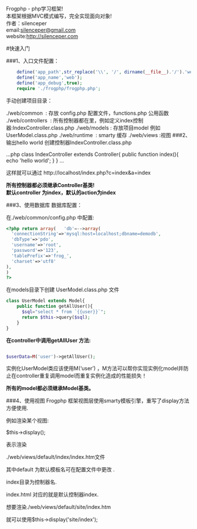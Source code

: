 Frogphp - php学习框架!  
本框架根据MVC模式编写，完全实现面向对象!  
 作者：silenceper  
 email:silenceper@gmail.com  
 website:http://silenceper.com  

#快速入门

###1、入口文件配置：
```php
	define('app_path',str_replace('\\', '/', dirname(__file__).'/').'web/');
	define('app_name','web');
	define('app_debug',true);
	require './frogphp/frogphp.php';
```

手动创建项目目录：

./web/common  : 存放 config.php 配置文件，functions.php 公用函数
./web/controllers  : 所有控制器都在里，例如定义index控制器:IndexController.class.php
./web/models : 存放项目model 例如UserModel.class.php
./web/runtime  : smarty 缓存
./web/views :视图
###2、输出hello world
创建控制器IndexController.class.php

...php
class IndexController extends Controller{
		public function index(){
			echo 'hello world';
		}
	}
...

这样就可以通过 http://localhost/index.php?c=index&amp;a=index

**所有控制器都必须继承Controller基类!  
默认controller 为index，默认的action为index**

###3、使用数据库
数据库配置：

在./web/common/config.php 中配置:

```php
<?php return array(   'db'=-->array(
  'connectionString'=>'mysql:host=localhost;dbname=demodb',
  'dbType'=>'pdo',
  'username'=>'root',
  'password'=>'123',
  'tablePrefix'=>'frog_',
  'charset'=>'utf8'
),
)
?>
```
在models目录下创建 UserModel.class.php 文件

```php
class UserModel extends Model{
    public function getAllUser(){
      $sql="select * from `{{user}}`";
      return $this->query($sql);
    }
}
```

**在controller中调用getAllUser 方法:**

```php

$userData=M('user')->getAllUser();

```

实例化UserModel类应该使用M(‘user’) ，M方法可以帮你实现实例化model并防止在controller重复调用model而重复实例化造成的性能损失！

**所有的model都必须继承Model基类。**

###4、使用视图
Frogphp 框架视图层使用smarty模板引擎，重写了display方法方便使用. 

例如渲染某个视图:  

$this-&gt;display();  

表示渲染  

./web/views/default/index/index.htm文件  

其中default 为默认模板名可在配置文件中更改 .  

index目录为控制器名.  

index.html 对应的就是默认控制器index.  

想要渲染./web/views/default/site/index.htm  

就可以使用$this-&gt;display('site/index');  

